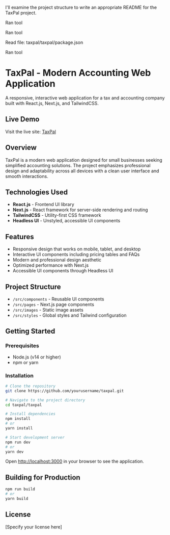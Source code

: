 I'll examine the project structure to write an appropriate README for the TaxPal project.

Ran tool

Ran tool

Read file: taxpal/taxpal/package.json

Ran tool
# TaxPal - Modern Accounting Web Application

A responsive, interactive web application for a tax and accounting company built with React.js, Next.js, and TailwindCSS.

## Live Demo

Visit the live site: [TaxPal](https://taxpal-bk6x.vercel.app/)

## Overview

TaxPal is a modern web application designed for small businesses seeking simplified accounting solutions. The project emphasizes professional design and adaptability across all devices with a clean user interface and smooth interactions.

## Technologies Used

- **React.js** - Frontend UI library
- **Next.js** - React framework for server-side rendering and routing
- **TailwindCSS** - Utility-first CSS framework
- **Headless UI** - Unstyled, accessible UI components

## Features

- Responsive design that works on mobile, tablet, and desktop
- Interactive UI components including pricing tables and FAQs
- Modern and professional design aesthetic
- Optimized performance with Next.js
- Accessible UI components through Headless UI

## Project Structure

- `/src/components` - Reusable UI components
- `/src/pages` - Next.js page components
- `/src/images` - Static image assets
- `/src/styles` - Global styles and Tailwind configuration

## Getting Started

### Prerequisites

- Node.js (v14 or higher)
- npm or yarn

### Installation

```bash
# Clone the repository
git clone https://github.com/yourusername/taxpal.git

# Navigate to the project directory
cd taxpal/taxpal

# Install dependencies
npm install
# or
yarn install

# Start development server
npm run dev
# or
yarn dev
```

Open [http://localhost:3000](http://localhost:3000) in your browser to see the application.

## Building for Production

```bash
npm run build
# or
yarn build
```

## License

[Specify your license here]
